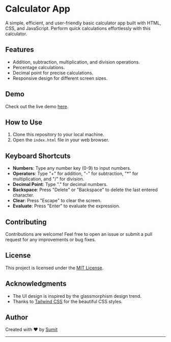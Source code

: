 # Calculator App

A simple, efficient, and user-friendly basic calculator app built with HTML, CSS, and JavaScript. Perform quick calculations effortlessly with this calculator.

## Features

- Addition, subtraction, multiplication, and division operations.
- Percentage calculations.
- Decimal point for precise calculations.
- Responsive design for different screen sizes.

## Demo

Check out the live demo [here](https://Sumit-basic-calculator.netlify.app/).

## How to Use

1. Clone this repository to your local machine.
2. Open the `index.html` file in your web browser.

## Keyboard Shortcuts

- **Numbers**: Type any number key (0-9) to input numbers.
- **Operators**: Type "+" for addition, "-" for subtraction, "\*" for multiplication, and "/" for division.
- **Decimal Point**: Type "." for decimal numbers.
- **Backspace**: Press "Delete" or "Backspace" to delete the last entered character.
- **Clear**: Press "Escape" to clear the screen.
- **Evaluate**: Press "Enter" to evaluate the expression.

## Contributing

Contributions are welcome! Feel free to open an issue or submit a pull request for any improvements or bug fixes.

## License

This project is licensed under the [MIT License](LICENSE).

## Acknowledgments

- The UI design is inspired by the glassmorphism design trend.
- Thanks to [Tailwind CSS](https://tailwindcss.com) for the beautiful CSS styles.

## Author

Created with ❤️ by [Sumit](https://github.com/Sumit6307)

---
